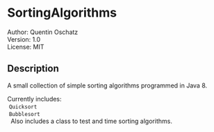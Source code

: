 # SortingAlgorithms
Author: Quentin Oschatz  
Version: 1.0   
License: MIT  

## Description
A small collection of simple sorting algorithms programmed in Java 8.

Currently includes:  
  `Quicksort`  
  `Bubblesort`  
  
Also includes a class to test and time sorting algorithms.
